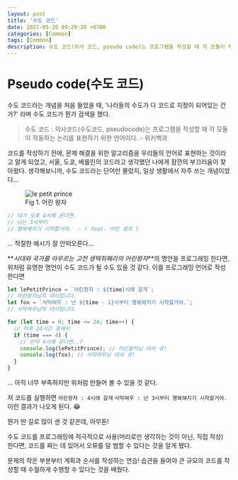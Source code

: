 ```yaml
---
layout: post
title: '수도 코드'
date: 2021-05-20 09:29:20 +0700
categories: [Common]
tags: [Common]
description: 수도 코드(의사 코드, pseudo code)는 프로그램을 작성할 때 각 모듈이 작동하는 논리를 표현하기 위한 언어이다.
---
```


# Pseudo code(수도 코드)

수도 코드라는 개념을 처음 들었을 때, '나라들의 수도가 다 코드로 지정이 되어있는 건가?' 라며 수도 코드가 뭔가 검색을 했다.

> 수도 코드 : 의사코드(수도코드, pseudocode)는 프로그램을 작성할 때 각 모듈이 작동하는 논리를 표현하기 위한 언어이다. - 위키백과

코드를 작성하기 전에, 문제 해결을 위한 알고리즘을 우리들의 언어로 표현하는 것이라고 알게 되었고, 서울, 도쿄, 베를린의 코드라고 생각했던 나에게 잠깐의 부끄러움이 찾아왔다.
생각해보니까, 수도 코드라는 단어만 몰랐지, 일상 생활에서 자주 쓰는 개념이었다...

<figure>
<img src="/js-pseudo-code/petit.jpg" alt="le petit prince">
<figcaption>Fig 1. 어린 왕자</figcaption>
</figure>

```js
// 네가 오후 4시에 온다면,
// 나는 3시부터
// 행복해지기 시작할거야.  - ( feat. 어린 왕자 )
```

... 적절한 예시가 잘 안떠오른다...

**_시대와 국가를 아우르는 고전 생텍쥐페리의 어린왕자_**의 명언을 프로그래밍 한다면, 위처럼 유명한 명언이 수도 코드가 될 수도 있을 것 같다.
이를 프로그래밍 언어로 작성한다면

```js
let lePetitPrince = `어린왕자 : ${time}시에 갈게`;
// 어린왕자님의 대사입니다.
let fox = `사막여우 : 난 ${time - 1}시부터 행복해지기 시작할거야.`;
// 사막여우님의 대사입니다.

for (let time = 0; time <= 24; time++) {
  // 하루 24시간 중에서
  if (time === 4) {
    // 만약 4시에 온다면..?
    console.log(lePetitPrince); // 어린왕자님 대사 큐!
    console.log(fox); // 사막여우님 대사 큐!
  }
}
```

... 아직 너무 부족하지만 위처럼 만들어 볼 수 있을 것 같다.

저 코드를 실행하면
`어린왕자 : 4시에 갈게`
`사막여우 : 난 3시부터 행복해지기 시작할거야.`
이런 결과가 나오게 된다. 😂

뭔가 딴 길로 많이 샌 것 같은데, 아무튼!

수도 코드를 프로그래밍에 적극적으로 사용(머리로만 생각하는 것이 아닌, 직접 작성) 한다면, 코드를 짜는 데 있어서 오류를 덜 범할 수 있다는 것을 알게 됐다.

문제의 작은 부분부터 계획과 순서를 작성하는 연습! 습관을 들여야 큰 규모의 코드를 작성할 때 수월하게 수행할 수 있다는 것을 배웠다.
